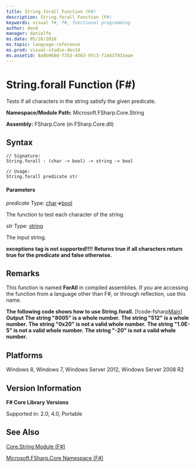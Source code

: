 ```yaml
---
title: String.forall Function (F#)
description: String.forall Function (F#)
keywords: visual f#, f#, functional programming
author: dend
manager: danielfe
ms.date: 05/16/2016
ms.topic: language-reference
ms.prod: visual-studio-dev14
ms.assetid: 8a8b960d-f353-4563-97c3-f14437931eae 
---
```


# String.forall Function (F#)

Tests if all characters in the string satisfy the given predicate.

**Namespace/Module Path:** Microsoft.FSharp.Core.String

**Assembly:** FSharp.Core (in FSharp.Core.dll)


## Syntax

```
// Signature:
String.forall : (char -> bool) -> string -> bool

// Usage:
String.forall predicate str
```

#### Parameters
*predicate*
Type: [char](http://msdn.microsoft.com/en-us/library/3627f475-985b-4b4e-94d2-14f217c04958)**-&gt;**[bool](http://msdn.microsoft.com/en-us/library/89c0cf9c-49ce-4207-a3be-555851a67dd5)


The function to test each character of the string.


*str*
Type: [string](http://msdn.microsoft.com/en-us/library/12b97856-ec80-4f70-a018-afb0753f755a)


The input string.



**exceptions tag is not supported!!!!**
**Returns true if all characters return true for the predicate and false otherwise.**
## Remarks
This function is named **ForAll** in compiled assemblies. If you are accessing the function from a language other than F#, or through reflection, use this name.

**The following code shows how to use String.forall.**
[!code-fsharp[Main](snippets/fsstrings/snippet4.fs)]
**Output**
**The string "8005" is a whole number.**
**The string "512" is a whole number.**
**The string "0x20" is not a valid whole number.**
**The string "1.0E-5" is not a valid whole number.**
**The string "-20" is not a valid whole number.**
## Platforms
Windows 8, Windows 7, Windows Server 2012, Windows Server 2008 R2


## Version Information
**F# Core Library Versions**

Supported in: 2.0, 4.0, Portable




## See Also
[Core.String Module &#40;F&#35;&#41;](Core.String-Module-%5BFSharp%5D.md)

[Microsoft.FSharp.Core Namespace &#40;F&#35;&#41;](Microsoft.FSharp.Core-Namespace-%5BFSharp%5D.md)

